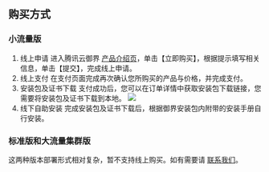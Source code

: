 ## 购买方式
### 小流量版
   1. 线上申请
进入腾讯云御界 [产品介绍页](https://cloud.tencent.com/product/yje)，单击【立即购买】，根据提示填写相关信息，单击【提交】，完成线上申请。
   2. 线上支付
在支付页面完成再次确认您所购买的产品与价格，并完成支付。
   3. 安装包及证书下载
支付成功后，您可以在订单详情中获取安装包下载链接，您需要将安装包及证书下载到本地。
![](https://main.qcloudimg.com/raw/04cd28713bae1a15c4df045c59aa97c0.png)
   4. 线下自助安装
完成安装包及证书下载后，根据御界安装包内附带的安装手册自行安装。


### 标准版和大流量集群版
这两种版本部署形式相对复杂，暂不支持线上购买。如有需要请 [联系我们](https://cloud.tencent.com/about/connect)。
